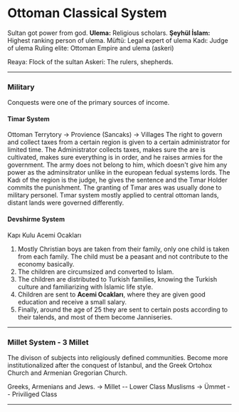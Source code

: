 # Ottoman Classical System
Sultan got power from god.
**Ulema:** Religious scholars. 
**Şeyhül İslam:** Highest ranking person of ulema.
Müftü: Legal expert of ulema
Kadı: Judge of ulema
Ruling elite: Ottoman Empire and ulema (askeri)

Reaya: Flock of the sultan
Askeri: The rulers, shepherds.

---
### Military
Conquests were one of the primary sources of income.

#### Timar System
Ottoman Terrytory $\rightarrow$ Provience (Sancaks) $\rightarrow$ Villages
The right to govern and collect taxes from a certain region is given to a certain administrator for limited time. 
The Administrator collects taxes, makes sure the are is cultivated, makes sure everything is in order, and he raises armies for the government. The army does not belong to him, which doesn't give him any power as the adminsitrator unlike in the european fedual systems lords.
The Kadı of the region is the judge, he gives the sentence and the Tımar Holder commits the punishment.
The granting of Tımar ares was usually done to military personel.
Tımar system mostly applied to central ottoman lands, distant lands were governed differently.

#### Devshirme System
Kapı Kulu
Acemi Ocakları

1. Mostly Christian boys are taken from their family, only one child is taken from each family. The child must be a peasant and not contribute to the economy basically.
2. The children are circumsized and converted to İslam.
3. The children are distributed to Turkish families, knowing the Turkish culture and familiarizing with İslamic life style.
4. Children are sent to **Acemi Ocakları**, where they are given good education and receive a small salary.
5. Finally, around the age of 25 they are sent to certain posts according to their talends, and most of them become Janniseries.

----
### Millet System - 3 Millet
The divison of subjects into religiously defined communities.
Become more institutionalized after the conquest of Istanbul, and the Greek Ortohox Church and Armenian Gregorian Church.

Greeks, Armenians and Jews. $\rightarrow$ Millet -- Lower Class
Muslisms                                $\rightarrow$ Ümmet -- Priviliged Class

----
